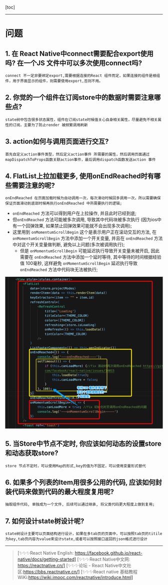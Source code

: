 

[toc]

---

# 问题

## 1. 在 React Native中connect需要配合export使用吗? 在一个JS 文件中可以多次使用connect吗?

```
connect 不一定非要绑定export,需要根据连接的React 组件而定，如果连接的组件是根组件，用于界面显示的组件，则需要使用export,否则不用。
```

## 2. 你觉的一个组件在订阅store中的数据时需要注意哪些点?

```
state树中包含很多状态属性，组件在订阅state时候值关心自身相关属性，尽量避免不相关属性的订阅，主要为了防止render 被频繁调用刷新
```

## 3. action如何与调用页面进行交互?

```
首先自定义action事件类型，然后定义action事件 所需要的属性，然后调用页面通过mapDispatchToProps函数关联action事件，最后调用dispatch函数发送action 事件
```

## 4. FlatList上拉加载更多, 使用onEndReached时有哪些需要注意的呢?

```
onEndReached 在页面加载时候为自动调用一次，每次滑动时候回多调用一次，所以需要确保保证页面滑动到底部时候再执行onEndReached 中所需要执行的逻辑;
```
- `onEndReached` 方法可以得到用户在上拉操作, 并且此时已经到底;
- 但`onEndReached` 方法可能被多次调用, 导致其中代码块被多次执行 (因为ios中有一个回弹效果, 如果禁止回弹效果可能就不会出现多次调用);
- 这里用到 `onMomentumScrollBegin` 这个是表示用户正在滚动交互的方法, 在 `onMomentumScrollBegin` 方法中添加一个开关变量, 并且在 `onEndReached` 方法中对这个开关变量做判断, 避免以上问题(多次被调用执行);
  - 但是 `onMomentumScrollBegin` 可能延迟执行导致开关变量未被开启, 因此需要在 `onEndReached` 方法中添加一个延时等待, 其中等待的时间根据经验值 100毫秒, 这样避免 `onMomentumScrollBegin` 延迟执行导致 `onEndReached` 方法中代码块无法被执行;

![image-20200218233001389](./images/image-20200218233001389.png)

## 5. 当Store中节点不定时, 你应该如何动态的设置store和动态获取store?

```
store 节点不定时，可以使用Map的形式,key的值为不固定，可以使用变量形式替代
```

## 6. 如果多个列表的Item用很多公用的代码, 应该如何封装代码来做到代码的最大程度复用呢?

```
抽取组件代码, 单独成为一个文件, 后续可以通过继承, 将父类代码更大程度上做到复用;
```

## 7. 如何设计state树设计呢?

```
state树设计主要可以页面结构进行设计，如果在多tab页的页面中，可以按照tab页的titile为key,tab页内容为value来设计state,或者可以按照接口返回的json格式进行设计
```

---
> [✨✨✨React Native English: https://facebook.github.io/react-native/docs/getting-started]
> [✨✨✨React Native中文网: https://reactnative.cn/]
> [✨✨✨论坛 - React Native中文社区:https://bbs.reactnative.cn/]
> [✨✨✨React native 基础教程WiKi:https://wiki.imooc.com/reactnative/introduce.html]
>